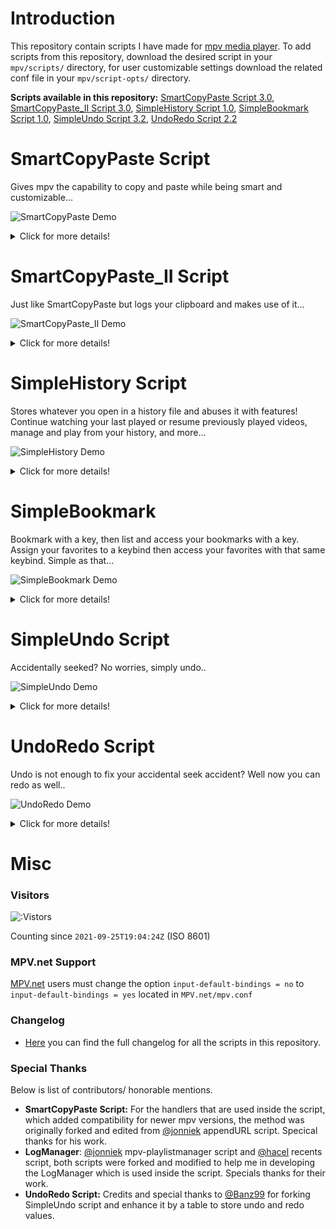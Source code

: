 # Introduction
This repository contain scripts I have made for [mpv media player](https://github.com/mpv-player/mpv/).
To add scripts from this repository, download the desired script in your `mpv/scripts/` directory, for user customizable settings download the related conf file in your `mpv/script-opts/` directory.

**Scripts available in this repository:**
 [SmartCopyPaste Script 3.0](https://github.com/Eisa01/mpv-scripts#smartcopypaste-script), [SmartCopyPaste_II Script 3.0](https://github.com/Eisa01/mpv-scripts#smartcopypaste_ii-script), [SimpleHistory Script 1.0](https://github.com/Eisa01/mpv-scripts#simplehistory-script), [SimpleBookmark Script 1.0](https://github.com/Eisa01/mpv-scripts#simplebookmark-script), [SimpleUndo Script 3.2](https://github.com/Eisa01/mpv-scripts#simpleundo-script), [UndoRedo Script 2.2](https://github.com/Eisa01/mpv-scripts#undoredo-script)

# SmartCopyPaste Script
Gives mpv the capability to copy and paste while being smart and customizable... 

![SmartCopyPaste Demo](https://raw.githubusercontent.com/Eisa01/mpv-scripts/master/.misc/smartcopypaste_demo1.webp)
<details>
<Summary>Click for more details!</Summary>

### Default Keybinds
- <kbd>Ctrl</kbd>+<kbd>c</kbd> copies file path with resume time
- <kbd>Ctrl</kbd>+<kbd>v</kbd> pastes and run file into mpv
- <kbd>Ctrl</kbd>+<kbd>Alt</kbd>+<kbd>c</kbd> copies the file path without time
- <kbd>Ctrl</kbd>+<kbd>Alt</kbd>+<kbd>v</kbd> appends the video file into playlist
- MAC OS will also use <kbd>Command</kbd> key for copy and paste
### Main Features
- **Copy and Paste:** Adds copy and paste to mpv for any file, like (urls, torrents, images, subtitles, audio files, video paths)
- **youtube-dl Extension Support:** Immediately paste links without finding exact video address for youtube and any other youtube-dl extension supported sites.
- **Peerflix / WebTorrent Extension Support:** Immediately paste torrent links or magnet links when proper extensions are installed.
- **Customization:** Tons of user customizable settings that can even change the behavior and priority of copy and paste actions.
- **OSD** (On Screen Display): Displays any SmartCopyPaste action within mpv.
- **More:** This is not all! Explore the conf file to learn more about the possibilities you are missing out...
### Compatibility
- Windows OS (default powershell, customizable / can be changed in the settings inside the script).
- MAC OS (default pbcopy and pbpaste, customizable / can be changed in the settings inside the script).
- Linux OS (default xclip, customizable / can be changed in the settings inside the script).
</details>

# SmartCopyPaste_II Script
Just like SmartCopyPaste but logs your clipboard and makes use of it...

![SmartCopyPaste_II Demo](https://raw.githubusercontent.com/Eisa01/mpv-scripts/master/.misc/smartcopypaste_ii_demo1.webp)
<details>
<Summary>Click for more details!</Summary>

### Default Keybinds
- <kbd>Ctrl</kbd>+<kbd>c</kbd> copies file path with resume time
- <kbd>Ctrl</kbd>+<kbd>v</kbd> pastes and run file into mpv
- <kbd>Ctrl</kbd>+<kbd>Alt</kbd>+<kbd>c</kbd> copies the file path without time
- <kbd>Ctrl</kbd>+<kbd>Alt</kbd>+<kbd>v</kbd> appends the video file into playlist
- MAC OS will also use <kbd>Command</kbd> key for copy and paste
- <kbd>c</kbd> opens Clipboard list (Log Manager)
### Main Features
- **Copy and Paste:** Adds copy and paste to mpv for any file, like (urls, torrents, images, subtitles, audio files, video paths)
- **youtube-dl Extension Support:** Immediately paste links without finding exact video address for youtube and any other youtube-dl extension supported sites.
- **Peerflix / WebTorrent Extension Support:** Immediately paste torrent links or magnet links when proper extensions are installed.
- **Saves Clipboard to a Log File:** The copies from mpv, and the pastes into mpv will be kept in a log file; log file location is mpv config directory, default for Windows OS: `%APPDATA%\mpv\mpvClipboard.log`, for Linux OS and MAC OS: `~\.config\mpv\mpvClipboard.log`.
- **Log Manager:** Reads the log file directly in mpv, giving access to navigate, play files, add to playlist, delete, search, and filter the content.
- **Customization:** Tons of user customizable settings that can even change the behavior and priority of copy and paste actions, as well as everything about Log Manager.
- **OSD:** Displays any SmartCopyPaste_II action within mpv.
- **More:** This is not all! Explore the conf file to learn more about the possibilities you are missing out...
### Compatibility
- Windows OS (default powershell, customizable / can be changed in the settings inside the script).
- MAC OS (default pbcopy and pbpaste, customizable / can be changed in the settings inside the script).
- Linux OS (default xclip, customizable / can be changed in the settings inside the script).
</details>

# SimpleHistory Script
Stores whatever you open in a history file and abuses it with features! Continue watching your last played or resume previously played videos, manage and play from your history, and more...

![SimpleHistory Demo](https://raw.githubusercontent.com/Eisa01/mpv-scripts/master/.misc/simplehistory_demo1.webp)
<details>
<Summary>Click for more details!</Summary>

### Default Keybinds
- <kbd>Ctrl</kbd>+<kbd>r</kbd> resume in any previously closed videos / idle: loads and resumes last played video
- <kbd>Alt</kbd>+<kbd>r</kbd> add last closed video into playlist / idle: loads last closed video without resuming
- <kbd>h</kbd> opens History list (Log Manager)
- <kbd>r</kbd> opens History list - filtered with recent items (Log Manager)
### Main Features
- **Last Played:** Immediately jumps to your last played video so you continue watching
- **Video Resume:** It saves the position of all videos you are watching so you can easily resume
- **Saves History to a Log File:** The files and position of files played will be kept in a log file; log file location is mpv config directory, default for Windows OS: `%APPDATA%\mpv\mpvHistory.log`, for Linux OS and MAC OS: `~\.config\mpv\mpvHistory.log`.
- **Log Manager:** Reads the log file directly in mpv, giving access to navigate, play files, add to playlist, delete, search, and filter the content (I personally like the distinct filter). It lists the last episode played of each different show.
- **Customization:** Tons of user customizable settings, you can change almost everything. Hate the resume notification? Then just disable it. Hate recents list automatically loading? Then just disable it, and so on so forth...
- **OSD:** Displays any SmartHistory action within mpv.
- **More:** This is not all! Explore the conf file to learn more about the possibilities you are missing out...
### Compatibility
- Works on all of mpv supported platforms.
</details>

# SimpleBookmark
Bookmark with a key, then list and access your bookmarks with a key. Assign your favorites to a keybind then access your favorites with that same keybind. Simple as that...

![SimpleBookmark Demo](https://raw.githubusercontent.com/Eisa01/mpv-scripts/master/.misc/simplebookmark_demo1.webp)
<details>
<Summary>Click for more details!</Summary>

### Default Keybinds
- <kbd>Ctrl</kbd>+<kbd>b</kbd> bookmarks file along with time reached
- <kbd>Alt</kbd>+<kbd>b</kbd> bookmarks file only
- <kbd>b</kbd> opens Bookmark list (Log Manager)
- <kbd>k</kbd> opens Bookmark list - filtered with files assigned to keybinds (Log Manager)
- <kbd>Alt + 1</kbd> - <kbd>Alt + 9</kbd> assigns file to keybind when list is open / loads the  assigned when list is closed
- <kbd>Alt</kbd>+<kbd>-</kbd> when list is open it removes the assigned keybind from the bookmark
### Main Features
- **Bookmark:** Adds bookmark functionality to mpv, simply press the bookmark keybind and you are done.
- **Assign Bookmark to Keybind:** Press the keybind slot when displaying bookmarks will assign the bookmark to a keybind, making it easy to jump to the bookmark at anytime when pressing the same keybind.
- **Log Manager:** Reads the bookmark log file, giving mpv easy access to all of your bookmarks with the functionality to navigate, play files, add to playlist, delete, search, and filter the content.
- **Saves Bookmark to a Log File:** The bookmarks will be kept in a log file; log file location is mpv config directory, default for Windows OS: `%APPDATA%\mpv\mpvBookmark.log`, for Linux OS and MAC OS: `~\.config\mpv\mpvBookmark.log`.
- **Customization:** Tons of user customizable settings that can even change the behavior of bookmarking, assigning video to a keybind, and the Log Manager itself.
- **OSD:** Displays any SimpleBookmark action within mpv.
- **More:** This is not all! Seriously I am too lazy to write down all the features neatly ;) Explore the conf file to learn more about the possibilities you are missing out...
### Compatibility
- Works on all of mpv supported platforms.
</details>

# SimpleUndo Script
Accidentally seeked? No worries, simply undo..

![SimpleUndo Demo](https://raw.githubusercontent.com/Eisa01/mpv-scripts/master/.misc/simpleundo_demo1.webp)
<details>
<Summary>Click for more details!</Summary>

### Default Keybinds
- <kbd>Ctrl</kbd>+<kbd>z</kbd> to undo accidental seek by returning to previous time and vise-versa.
### Main Features
- **Simple Undo:** Undo accidental time jumps in videos by pressing undo keybind and press again to return to previous position.
- **OSD:** Displays any SimpleUndo action within mpv.
### Compatibility
- Works on all of mpv supported platforms.
</details>

# UndoRedo Script
Undo is not enough to fix your accidental seek accident? Well now you can redo as well..

![UndoRedo Demo](https://raw.githubusercontent.com/Eisa01/mpv-scripts/master/.misc/undoredo_demo1.webp)
<details>
<Summary>Click for more details!</Summary>

### Default Keybinds
- <kbd>Ctrl</kbd>+<kbd>z</kbd> to undo by returning to previous time.
- <kbd>Ctrl</kbd>+<kbd>y</kbd> to redo by restoring the undo time.
- <kbd>Ctrl</kbd>+<kbd>Alt</kbd>+<kbd>z</kbd> undo accidental seek by returning to previous time and vise-versa.
### Main Features
- **Undo and Redo:** Undo any accident time jumps in the video by pressing the undo keybind and redo the jumps by pressing the redo keybind.
- **Simple Undo:** Undo accidental time jumps in videos by pressing Simple Undo keybind and press again to return to previous position.
- **OSD:** Displays any UndoRedo action within mpv.
### Compatibility
- Works on all of mpv supported platforms.
</details>

# Misc
### Visitors
![:Vistors](https://count.getloli.com/get/@236d2c6a-efc0-447d-9008-8ecc754f8606?theme=gelbooru)

Counting since `2021-09-25T19:04:24Z` (ISO 8601)
### MPV.net Support
[MPV.net](https://github.com/stax76/mpv.net) users must change the option `input-default-bindings = no` to `input-default-bindings = yes` located in `MPV.net/mpv.conf` 
### Changelog
- [Here](https://github.com/Eisa01/mpv-scripts/blob/master/.misc/changelog.md) you can find the full changelog for all the scripts in this repository.
### Special Thanks
Below is list of contributors/ honorable mentions.
- **SmartCopyPaste Script:** For the handlers that are used inside the script, which added compatibility for newer mpv versions, the method was originally forked and edited from [@jonniek](https://github.com/jonniek) appendURL script. Specical thanks for his work.
- **LogManager**: [@jonniek](https://github.com/jonniek) mpv-playlistmanager script and [@hacel](https://github.com/hacel) recents script, both scripts were forked and modified to help me in developing the LogManager which is used inside the script. Specials thanks for their work.
- **UndoRedo Script:** Credits and special thanks to [@Banz99](https://github.com/Banz99) for forking SimpleUndo script and enhance it by a table to store undo and redo values.
